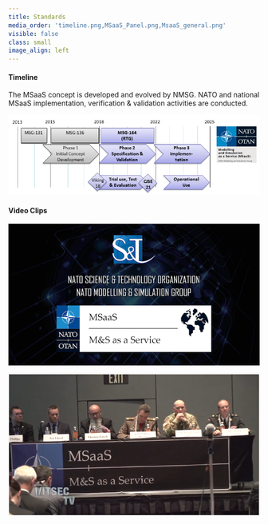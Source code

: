 ```yaml
---
title: Standards
media_order: 'timeline.png,MSaaS_Panel.png,MsaaS_general.png'
visible: false
class: small
image_align: left
---
```


#### Timeline
The MSaaS concept is developed and evolved by NMSG. 
NATO and national MSaaS implementation, verification & validation activities are conducted.

![](timeline.png)

#### Video Clips

[![](MsaaS_general.png)](https://www.youtube.com/watch?v=4amX8YAEgUA)

[![](MSaaS_Panel.png)](https://www.youtube.com/watch?v=XNoJgSc-Ssc)